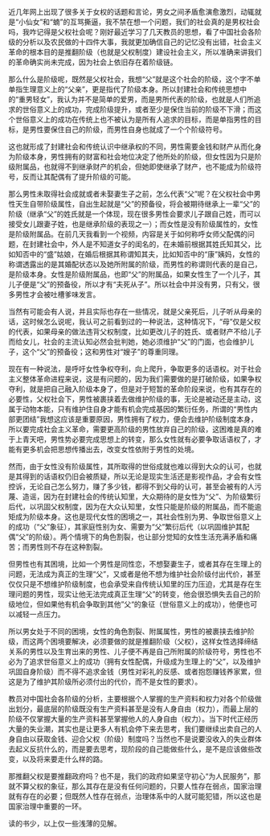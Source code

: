 近几年网上出现了很多关于女权的话题和言论，男女之间矛盾愈演愈激烈，动辄就是“小仙女”和“蝻”的互骂撕逼，我不禁在想一个问题，我们的社会真的是男权社会吗，我咋记得是父权社会呢？刚好最近学习了几天教员的思想，看了中国社会各阶级的分析以及农民做的十四件大事，我就更加确信自己的记忆没有出错，社会主义革命的根本目的是推翻阶级（也就是父权制度）建设社会主义，所以准确来讲我们的革命确实尚未完成，因为社会上依旧存在着阶级链。

那么什么是阶级呢，既然是父权社会，我想“父”就是这个社会的阶级，这个字不单单指生理意义上的“父亲”，更是指代了阶级本身。所以封建社会和传统思想中的“重男轻女”，我认为并不是简单的爱男，而是男所代表的阶级，也就是人们所追求的世俗意义上的成功，完成阶级提升，或者至少是保住当前的阶级不下滑；而这个世俗意义上的成功在传统上也不被认为是所有人追求的目标，而是单指男性的目标，是男性要保住自己的阶级，而男性自身也就成了一个个阶级符号。

这也就形成了封建社会和传统认识中继承权的不同，男性需要金钱和财产从而化身为阶级本身，男性拥有的财富和社会地位决定了他所处的阶级，但女性因为只是阶级附属品，也就得不到继承财产的机会，但她即使继承了财产，也不能成为阶级符号，反而让其配偶有了提升阶级的可能。

那么男性未取得社会成就或者未娶妻生子之前，怎么代表“父”呢？在父权社会中男性天生自带阶级属性，自出生起就是“父”的预备役，将会被期待继承上一辈“父”的阶级（继承“父”的姓氏就是一个体现，现在很多男性会要求儿子跟自己姓，而可以接受女儿跟妻子姓，也是继承阶级的表现之一）；而女性是没有阶级属性的，女性是阶级附属品。在前几天我看到一个视频，内容是关于如何称呼女师父配偶的问题，在封建社会中，外人是不知道女子的闺名的，在未婚前根据其姓氏知其父，比如知否中的“盛”姑娘，在婚后根据其称谓知其夫，比如知否中的“康”姨妈，女性的称谓透露出的是其婚配状态以及她所附属的阶级，而男性的称谓则代表的是自己，是阶级本身。女性是阶级附属品，也即“父”的附属品，如果女性生了一个儿子，其儿子便是“父”的预备役，所以才有“夫死从子”。所以社会中并没有男，只有父，很多男性才会被吐槽爹味发言。

当然有可能会有人说，并且实际也存在一些情况，就是父亲死后，儿子听从母亲的话，这时候怎么说呢，我认可之前看到过的一种说法，这种情况下，“母”仅是父权的代表，如果母亲的做法违背父权制度，比如更改儿子的姓氏、或者财产不给儿子而给女儿，社会的主流认知必然会批判她，她必须维护“父”的门面，也会维护儿子，这个“父”的预备役；这和男性对“嫂子”的尊重同理。

现在有一种说法，是呼吁女性争权夺利，向上爬升，争取更多的话语权。对于社会主义整体革命进程来说，这是有问题的，因为我们需要做的是打破阶级，如果争权夺利，就是把自己融入阶级本身了，但是对于短暂的革命阶段来说，也有其存在的必要性，父权社会下，男性被裹挟着去做维护阶级的事，无论是被动还是主动，这属于动物本能，只有维护住自身才能有机会完成基因的繁衍任务，所谓的“男性内部更团结”我想这应该是重要原因，男性拥有了权力，便会去维护阶级制度本身，所以要完成社会主义革命，需要更高阶级的男性放弃自己的阶级，这困难是真的难于上青天吧，男性势必要完成思想上的转变，那么女性就有必要争取话语权了，才能有更多机会把思想传播出去，改变女性依附于男性的处境。

然而，由于女性没有阶级属性，其所取得的世俗成就也难以得到大众的认可，也就是其得到的话语权仍旧会被质疑，所以无论是现实生活还是影视作品，才会有女性控诉，无论自己怎么努力，赚了多少钱，都得不到父母的认可，甚至会被有的人污蔑、造谣，因为在封建社会的传统认知里，大众期待的是女性为“父”、为阶级繁衍后代，以巩固父权制度，因为在大众认知里，女性只能是阶级的附属品，而不能逾矩成为阶级本身。这也是现代女性的困境之一，其社会性别为男、争取世俗意义上的成功（“父”象征），其家庭性别为女、需要为“父”繁衍后代（以巩固维护其配偶“父”的阶级）。两个情境下的角色割裂，也让部分觉知的女性生活充满矛盾和痛苦；而男性则不存在这种割裂。

但男性也有其困境，比如一个男性是同性恋，不想娶妻生子，或者其存在生理上的问题，无法成为真正的生理“父”，又或者是他不想为维护社会阶级付出代价，甚至仅仅只是不想维护阶级制度，也会承受来自传统认知里的压力压迫，尤其是存在生理问题的男性，现实让他无法完成真正生理“父”的转变，他会很恐惧失去自己的阶级地位，但如果他有机会争取到其他”父“的象征（世俗意义上的成功），他便也可以减轻一点压力。

所以男女处于不同的困境，女性的角色割裂、附属属性，男性的被裹挟去维护阶级，而这两个困境要解决，必须要做的就是推翻阶级（父权），这样女性选择缔结关系的男性以及生育出来的男性、儿子便不再是自己所附属的阶级符号，男性也不必为了追求世俗意义上的成功（拥有女性配偶，升级成为生理上的“父”，以及维护巩固自身阶级）而不得不追求金钱（男性对彩礼的反感、或者抱怨赚钱养家累，但这是为了维护其阶级所必须付出的代价，而不是女性的要求）。

教员对中国社会各阶级的分析，主要根据个人掌握的生产资料和权力对各个阶级做出划分，最底层的阶级既没有生产资料甚至是没有人身自由（权力），而最上层的阶级不仅掌握大量的生产资料甚至掌握他人的人身自由（权力）。当下时代正经历大量的失业潮，其实也是让更多人有机会停下来去思考，我们要继续出卖自己的人身自由以获取金钱、迎合父权（阶级）制度吗？当然也不是说要没收入的失业群体去起义反抗什么的，而是要去思考，现阶段的自己能做些什么，是不是应该做些改变，以及将来要走什么样的路。

那推翻父权是要推翻政府吗？也不是，我们的政府如果坚守初心“为人民服务”，那就不算父权的象征，那么其存在是没有任何问题的，只要人性存在弱点，国家治理就有存在的必要；但既然人性存在弱点，治理体系中的人就可能犯错，所以这也是国家治理中重要的一环。

读的书少，以上仅一些浅薄的见解。
